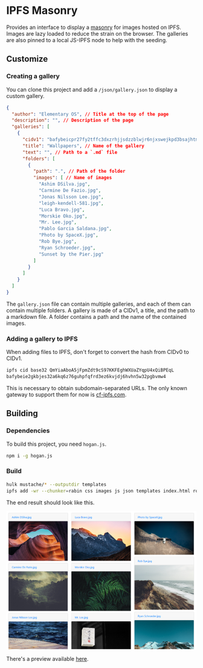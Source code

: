 # IPFS Masonry

Provides an interface to display a [masonry](https://getbootstrap.com/docs/4.3/components/card/#card-columns) for images hosted on IPFS.
Images are lazy loaded to reduce the strain on the browser.
The galleries are also pinned to a local JS-IPFS node to help with the seeding.

## Customize

### Creating a gallery

You can clone this project and add a `/json/gallery.json` to display a custom gallery.

```json
{
  "author": "Elementary OS", // Title at the top of the page
  "description": "", // Description of the page
  "galleries": [
    {
      "cidv1": "bafybeicpr27fy2tffc3dxzrhjjsdzzblwjr6njxswejkpd3bsajhtmwfau", // CIDv1 of a gallery
      "title": "Wallpapers", // Name of the gallery
      "text": "", // Path to a `.md` file
      "folders": [
        {
          "path": ".", // Path of the folder
          "images": [ // Name of images
            "Ashim DSilva.jpg",
            "Carmine De Fazio.jpg",
            "Jonas Nilsson Lee.jpg",
            "leigh-kendell-581.jpg",
            "Luca Bravo.jpg",
            "Morskie Oko.jpg",
            "Mr. Lee.jpg",
            "Pablo Garcia Saldana.jpg",
            "Photo by SpaceX.jpg",
            "Rob Bye.jpg",
            "Ryan Schroeder.jpg",
            "Sunset by the Pier.jpg"
          ]
        }
      ]
    }
  ]
}
```

The `gallery.json` file can contain multiple galleries, and each of them can contain multiple folders.
A gallery is made of a CIDv1, a title, and the path to a markdown file.
A folder contains a path and the name of the contained images.

### Adding a gallery to IPFS

When adding files to IPFS, don't forget to convert the hash from CIDv0 to CIDv1.

```bash
ipfs cid base32 QmYiaAboA5jFpmZdt9cS97KKFEghWXUaZYqpU4xQiBPEqL
bafybeie2gkbjes32a6kq6z76guhpfqfrd3ez6kvjdj6hvhn5w32pgbvmw4
```

This is necessary to obtain subdomain-separated URLs. The only known gateway to support them for now is [cf-ipfs.com](https://blog.cloudflare.com/continuing-to-improve-our-ipfs-gateway/).

## Building

### Dependencies

To build this project, you need `hogan.js`.

```bash
npm i -g hogan.js
```

### Build

```bash
hulk mustache/* --outputdir templates
ipfs add -wr --chunker=rabin css images js json templates index.html robots.txt
```

The end result should look like this.

![Gallery](./assets/gallery.png)

There's a preview available [here](https://bafybeihgnmhsxqp6nk62oxvizci7aohlw2t675vubam6aeemkwneebcory.cf-ipfs.com).
